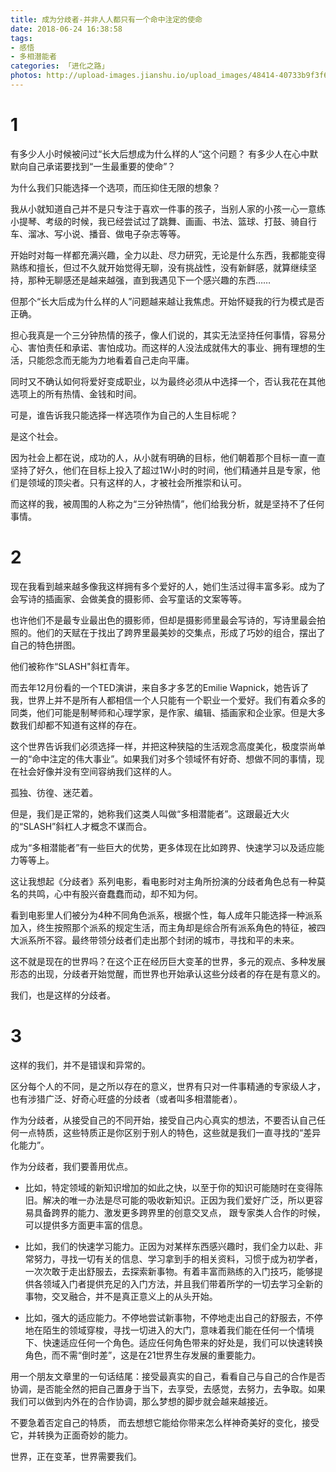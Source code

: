 ```yaml
---
title: 成为分歧者-并非人人都只有一个命中注定的使命
date: 2018-06-24 16:38:58
tags:
- 感悟
- 多相潜能者
categories: 「进化之路」
photos: http://upload-images.jianshu.io/upload_images/48414-40733b9f3f6d7eab.png?imageMogr2/auto-orient/strip%7CimageView2/2/w/1240
---
```


# 1
有多少人小时候被问过“长大后想成为什么样的人“这个问题？
有多少人在心中默默向自己承诺要找到“一生最重要的使命”？

为什么我们只能选择一个选项，而压抑住无限的想象？

我从小就知道自己并不是只专注于喜欢一件事的孩子，当别人家的小孩一心一意练小提琴、考级的时候，我已经尝试过了跳舞、画画、书法、篮球、打鼓、骑自行车、溜冰、写小说、播音、做电子杂志等等。

开始时对每一样都充满兴趣，全力以赴、尽力研究，无论是什么东西，我都能变得熟练和擅长，但过不久就开始觉得无聊，没有挑战性，没有新鲜感，就算继续坚持，那种无聊感还是越来越强，直到我遇见下一个感兴趣的东西……

但那个“长大后成为什么样的人”问题越来越让我焦虑。开始怀疑我的行为模式是否正确。

担心我真是一个三分钟热情的孩子，像人们说的，其实无法坚持任何事情，容易分心、害怕责任和承诺、害怕成功。而这样的人没法成就伟大的事业、拥有理想的生活，只能怨念而无能为力地看着自己走向平庸。

同时又不确认如何将爱好变成职业，以为最终必须从中选择一个，否认我花在其他选项上的所有热情、金钱和时间。

可是，谁告诉我只能选择一样选项作为自己的人生目标呢？

是这个社会。

因为社会上都在说，成功的人，从小就有明确的目标，他们朝着那个目标一直一直坚持了好久，他们在目标上投入了超过1W小时的时间，他们精通并且是专家，他们是领域的顶尖者。只有这样的人，才被社会所推崇和认可。

而这样的我，被周围的人称之为“三分钟热情”，他们给我分析，就是坚持不了任何事情。

# 2
现在我看到越来越多像我这样拥有多个爱好的人，她们生活过得丰富多彩。成为了会写诗的插画家、会做美食的摄影师、会写童话的文案等等。

也许他们不是最专业最出色的摄影师，但却是摄影师里最会写诗的，写诗里最会拍照的。他们的天赋在于找出了跨界里最美妙的交集点，形成了巧妙的组合，摆出了自己的特色拼图。

他们被称作“SLASH"斜杠青年。

而去年12月份看的一个TED演讲，来自多才多艺的Emilie Wapnick，她告诉了我，世界上并不是所有人都相信一个人只能有一个职业一个爱好。我们有着众多的同类，他们可能是制琴师和心理学家，是作家、编辑、插画家和企业家。但是大多数我们却都不知道有这样的存在。

这个世界告诉我们必须选择一样，并把这种狭隘的生活观念高度美化，极度崇尚单一的“命中注定的伟大事业”。如果我们对多个领域怀有好奇、想做不同的事情，现在社会好像并没有空间容纳我们这样的人。

孤独、彷徨、迷茫着。

但是，我们是正常的，她称我们这类人叫做“多相潜能者”。这跟最近大火的“SLASH”斜杠人才概念不谋而合。

成为“多相潜能者”有一些巨大的优势，更多体现在比如跨界、快速学习以及适应能力等等上。

这让我想起《分歧者》系列电影，看电影时对主角所扮演的分歧者角色总有一种莫名的共鸣，心中有股兴奋蠢蠢而动，却不知为何。

看到电影里人们被分为4种不同角色派系，根据个性，每人成年只能选择一种派系加入，终生按照那个派系的规定生活，而主角却是综合所有派系角色的特征，被四大派系所不容。最终带领分歧者们走出那个封闭的城市，寻找和平的未来。

这不就是现在的世界吗？在这个正在经历巨大变革的世界，多元的观点、多种发展形态的出现，分歧者开始觉醒，而世界也开始承认这些分歧者的存在是有意义的。

我们，也是这样的分歧者。

# 3
这样的我们，并不是错误和异常的。

区分每个人的不同，是之所以存在的意义，世界有只对一件事精通的专家级人才，也有涉猎广泛、好奇心旺盛的分歧者（或者叫多相潜能者）。

作为分歧者，从接受自己的不同开始，接受自己内心真实的想法，不要否认自己任何一点特质，这些特质正是你区别于别人的特色，这些就是我们一直寻找的“差异化能力”。

作为分歧者，我们要善用优点。

- 比如，特定领域的新知识增加的如此之快，以至于你的知识可能随时在变得陈旧。解决的唯一办法是尽可能的吸收新知识。正因为我们爱好广泛，所以更容易具备跨界的能力、激发更多跨界里的创意交叉点， 跟专家类人合作的时候，可以提供多方面更丰富的信息。

- 比如，我们的快速学习能力。正因为对某样东西感兴趣时，我们全力以赴、非常努力，寻找一切有关的信息、学习拿到手的相关资料，习惯于成为初学者，一次次敢于走出舒服去，去探索新事物。有着丰富而熟练的入门技巧，能够提供各领域入门者提供充足的入门方法，并且我们带着所学的一切去学习全新的事物，交叉融合，并不是真正意义上的从头开始。

- 比如，强大的适应能力。不停地尝试新事物，不停地走出自己的舒服去，不停地在陌生的领域穿梭，寻找一切进入的大门，意味着我们能在任何一个情境下、快速适应任何一个角色。适应任何角色带来的好处是，我们可以快速转换角色，而不需“倒时差”，这是在21世界生存发展的重要能力。

用一个朋友文章里的一句话结尾：接受最真实的自己，看看自己与自己的合作是否协调，是否能全然的把自己置身于当下，去享受，去感觉，去努力，去争取。如果我们可以做到内外在的合作协调，那么梦想的脚步就会越来越接近。

不要急着否定自己的特质， 而去想想它能给你带来怎么样神奇美好的变化，接受它，并转换为正面奇妙的能力。

世界，正在变革，世界需要我们。
